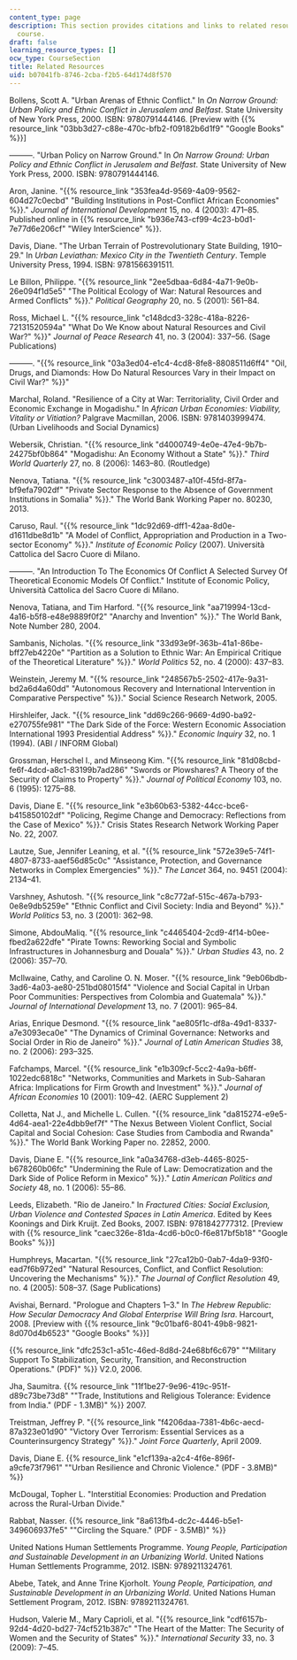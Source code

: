 ```yaml
---
content_type: page
description: This section provides citations and links to related resources for the
  course.
draft: false
learning_resource_types: []
ocw_type: CourseSection
title: Related Resources
uid: b07041fb-8746-2cba-f2b5-64d174d8f570
---
```

Bollens, Scott A. "Urban Arenas of Ethnic Conflict." In *On Narrow Ground: Urban Policy and Ethnic Conflict in Jerusalem and Belfast*. State University of New York Press, 2000. ISBN: 9780791444146. \[Preview with {{% resource_link "03bb3d27-c88e-470c-bfb2-f09182b6d1f9" "Google Books" %}}\]

———. "Urban Policy on Narrow Ground." In *On Narrow Ground: Urban Policy and Ethnic Conflict in Jerusalem and Belfast*. State University of New York Press, 2000. ISBN: 9780791444146.

Aron, Janine. "{{% resource_link "353fea4d-9569-4a09-9562-604d27c0ecbd" "Building Institutions in Post-Conflict African Economies" %}}." *Journal of International Development* 15, no. 4 (2003): 471–85. Published online in {{% resource_link "b936e743-cf99-4c23-b0d1-7e77d6e206cf" "Wiley InterScience" %}}.

Davis, Diane. "The Urban Terrain of Postrevolutionary State Building, 1910–29." In *Urban Leviathan: Mexico City in the Twentieth Century*. Temple University Press, 1994. ISBN: 9781566391511.

Le Billon, Philippe. "{{% resource_link "2ee5dbaa-6d84-4a71-9e0b-26e094f1d5e5" "The Political Ecology of War: Natural Resources and Armed Conflicts" %}}." *Political Geography* 20, no. 5 (2001): 561–84.

Ross, Michael L. "{{% resource_link "c148dcd3-328c-418a-8226-72131520594a" "What Do We Know about Natural Resources and Civil War?" %}}" *Journal of Peace Research* 41, no. 3 (2004): 337–56. (Sage Publications)

———. "{{% resource_link "03a3ed04-e1c4-4cd8-8fe8-8808511d6ff4" "Oil, Drugs, and Diamonds: How Do Natural Resources Vary in their Impact on Civil War?" %}}"

Marchal, Roland. "Resilience of a City at War: Territoriality, Civil Order and Economic Exchange in Mogadishu." In *African Urban Economies: Viability, Vitality or Vitiation?* Palgrave Macmillan, 2006. ISBN: 9781403999474. (Urban Livelihoods and Social Dynamics)

Webersik, Christian. "{{% resource_link "d4000749-4e0e-47e4-9b7b-24275bf0b864" "Mogadishu: An Economy Without a State" %}}." *Third World Quarterly* 27, no. 8 (2006): 1463–80. (Routledge)

Nenova, Tatiana. "{{% resource_link "c3003487-a10f-45fd-8f7a-bf9efa7902df" "Private Sector Response to the Absence of Government Institutions in Somalia" %}}." The World Bank Working Paper no. 80230, 2013.

Caruso, Raul. "{{% resource_link "1dc92d69-dff1-42aa-8d0e-d1611dbe8d1b" "A Model of Conflict, Appropriation and Production in a Two-sector Economy" %}}." *Institute of Economic Policy* (2007). Università Cattolica del Sacro Cuore di Milano.

———. "An Introduction To The Economics Of Conflict A Selected Survey Of Theoretical Economic Models Of Conflict." Institute of Economic Policy, Università Cattolica del Sacro Cuore di Milano.

Nenova, Tatiana, and Tim Harford. "{{% resource_link "aa719994-13cd-4a16-b5f8-e48e9889f0f2" "Anarchy and Invention" %}}." The World Bank, Note Number 280, 2004.

Sambanis, Nicholas. "{{% resource_link "33d93e9f-363b-41a1-86be-bff27eb4220e" "Partition as a Solution to Ethnic War: An Empirical Critique of the Theoretical Literature" %}}." *World Politics* 52, no. 4 (2000): 437–83.

Weinstein, Jeremy M. "{{% resource_link "248567b5-2502-417e-9a31-bd2a6d4a60dd" "Autonomous Recovery and International Intervention in Comparative Perspective" %}}." Social Science Research Network, 2005.

Hirshleifer, Jack. "{{% resource_link "dd69c266-9669-4d90-ba92-e270755fe981" "The Dark Side of the Force: Western Economic Association International 1993 Presidential Address" %}}." *Economic Inquiry* 32, no. 1 (1994). (ABI / INFORM Global)

Grossman, Herschel I., and Minseong Kim. "{{% resource_link "81d08cbd-fe6f-4dcd-a8c1-83199b7ad286" "Swords or Plowshares? A Theory of the Security of Claims to Property" %}}." *Journal of Political Economy* 103, no. 6 (1995): 1275–88.

Davis, Diane E. "{{% resource_link "e3b60b63-5382-44cc-bce6-b415850102df" "Policing, Regime Change and Democracy: Reflections from the Case of Mexico" %}}." Crisis States Research Network Working Paper No. 22, 2007.

Lautze, Sue, Jennifer Leaning, et al. "{{% resource_link "572e39e5-74f1-4807-8733-aaef56d85c0c" "Assistance, Protection, and Governance Networks in Complex Emergencies" %}}." *The Lancet* 364, no. 9451 (2004): 2134–41.

Varshney, Ashutosh. "{{% resource_link "c8c772af-515c-467a-b793-0e8e9db5259e" "Ethnic Conflict and Civil Society: India and Beyond" %}}." *World Politics* 53, no. 3 (2001): 362–98.

Simone, AbdouMaliq. "{{% resource_link "c4465404-2cd9-4f14-b0ee-fbed2a622dfe" "Pirate Towns: Reworking Social and Symbolic Infrastructures in Johannesburg and Douala" %}}." *Urban Studies* 43, no. 2 (2006): 357–70.

McIlwaine, Cathy, and Caroline O. N. Moser. "{{% resource_link "9eb06bdb-3ad6-4a03-ae80-251bd08015f4" "Violence and Social Capital in Urban Poor Communities: Perspectives from Colombia and Guatemala" %}}." *Journal of International Development* 13, no. 7 (2001): 965–84.

Arias, Enrique Desmond. "{{% resource_link "ae805f1c-df8a-49d1-8337-a7e3093eca0e" "The Dynamics of Criminal Governance: Networks and Social Order in Rio de Janeiro" %}}." *Journal of Latin American Studies* 38, no. 2 (2006): 293–325.

Fafchamps, Marcel. "{{% resource_link "e1b309cf-5cc2-4a9a-b6ff-1022edc6818c" "Networks, Communities and Markets in Sub-Saharan Africa: Implications for Firm Growth and Investment" %}}." *Journal of African Economies* 10 (2001): 109–42. (AERC Supplement 2)

Colletta, Nat J., and Michelle L. Cullen. "{{% resource_link "da815274-e9e5-4d64-aea1-22e4dbb9ef7f" "The Nexus Between Violent Conflict, Social Capital and Social Cohesion: Case Studies from Cambodia and Rwanda" %}}." The World Bank Working Paper no. 22852, 2000.

Davis, Diane E. "{{% resource_link "a0a34768-d3eb-4465-8025-b678260b06fc" "Undermining the Rule of Law: Democratization and the Dark Side of Police Reform in Mexico" %}}." *Latin American Politics and Society* 48, no. 1 (2006): 55–86.

Leeds, Elizabeth. "Rio de Janeiro." In *Fractured Cities: Social Exclusion, Urban Violence and Contested Spaces in Latin America*. Edited by Kees Koonings and Dirk Kruijt. Zed Books, 2007. ISBN: 9781842777312. \[Preview with {{% resource_link "caec326e-81da-4cd6-b0c0-f6e817bf5b18" "Google Books" %}}\]

Humphreys, Macartan. "{{% resource_link "27ca12b0-0ab7-4da9-93f0-ead7f6b972ed" "Natural Resources, Conflict, and Conflict Resolution: Uncovering the Mechanisms" %}}." *The Journal of Conflict Resolution* 49, no. 4 (2005): 508–37. (Sage Publications)

Avishai, Bernard. "Prologue and Chapters 1–3." In *The Hebrew Republic: How Secular Democracy And Global Enterprise Will Bring Isra*. Harcourt, 2008. \[Preview with {{% resource_link "9c01baf6-8041-49b8-9821-8d070d4b6523" "Google Books" %}}\]

{{% resource_link "dfc253c1-a51c-46ed-8d8d-24e68bf6c679" "\"Military Support To Stabilization, Security, Transition, and Reconstruction Operations.\" (PDF)" %}} V2.0, 2006.

Jha, Saumitra. {{% resource_link "11f1be27-9e96-419c-951f-d89c73be73d8" "\"Trade, Institutions and Religious Tolerance: Evidence from India.\" (PDF - 1.3MB)" %}} 2007.

Treistman, Jeffrey P. "{{% resource_link "f4206daa-7381-4b6c-aecd-87a323e01d90" "Victory Over Terrorism: Essential Services as a Counterinsurgency Strategy" %}}." *Joint Force Quarterly*, April 2009.

Davis, Diane E. {{% resource_link "e1cf139a-a2c4-4f6e-896f-a9cfe73f7961" "\"Urban Resilience and Chronic Violence.\" (PDF - 3.8MB)" %}}

McDougal, Topher L. "Interstitial Economies: Production and Predation across the Rural-Urban Divide."

Rabbat, Nasser. {{% resource_link "8a613fb4-dc2c-4446-b5e1-349606937fe5" "\"Circling the Square.\" (PDF - 3.5MB)" %}}

United Nations Human Settlements Programme. *Young People, Participation and Sustainable Development in an Urbanizing World*. United Nations Human Settlements Programme, 2012. ISBN: 9789211324761.

Abebe, Tatek, and Anne Trine Kjorholt. *Young People, Participation, and Sustainable Development in an Urbanizing World*. United Nations Human Settlement Program, 2012. ISBN: 9789211324761.

Hudson, Valerie M., Mary Caprioli, et al. "{{% resource_link "cdf6157b-92d4-4d20-bd27-74cf521b387c" "The Heart of the Matter: The Security of Women and the Security of States" %}}." *International Security* 33, no. 3 (2009): 7–45.
